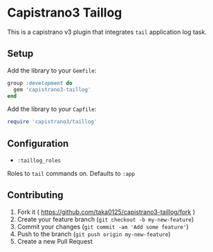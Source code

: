 # Capistrano3 Taillog

This is a capistrano v3 plugin that integrates `tail` application log task.

## Setup

Add the library to your `Gemfile`:

```ruby
group :development do
  gem 'capistrano3-taillog'
end
```

Add the library to your `Capfile`:

```ruby
require 'capistrano3/taillog'
```

## Configuration

- `:taillog_roles`

Roles to `tail` commands on. Defaults to `:app`

## Contributing

1. Fork it ( https://github.com/taka0125/capistrano3-taillog/fork )
2. Create your feature branch (`git checkout -b my-new-feature`)
3. Commit your changes (`git commit -am 'Add some feature'`)
4. Push to the branch (`git push origin my-new-feature`)
5. Create a new Pull Request
